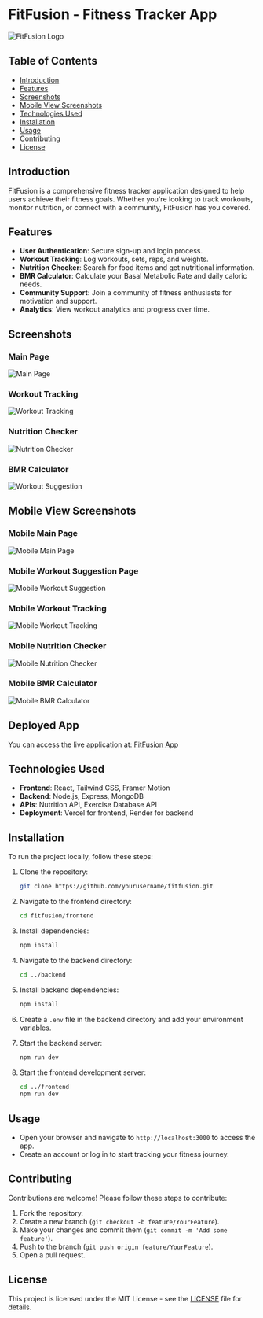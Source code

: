 # FitFusion - Fitness Tracker App

![FitFusion Logo](path/to/your/logo.png)

## Table of Contents

- [Introduction](#introduction)
- [Features](#features)
- [Screenshots](#screenshots)
- [Mobile View Screenshots](#mobile-view-screenshots)
- [Technologies Used](#technologies-used)
- [Installation](#installation)
- [Usage](#usage)
- [Contributing](#contributing)
- [License](#license)

## Introduction

FitFusion is a comprehensive fitness tracker application designed to help users achieve their fitness goals. Whether you're looking to track workouts, monitor nutrition, or connect with a community, FitFusion has you covered.

## Features

- **User Authentication**: Secure sign-up and login process.
- **Workout Tracking**: Log workouts, sets, reps, and weights.
- **Nutrition Checker**: Search for food items and get nutritional information.
- **BMR Calculator**: Calculate your Basal Metabolic Rate and daily caloric needs.
- **Community Support**: Join a community of fitness enthusiasts for motivation and support.
- **Analytics**: View workout analytics and progress over time.

## Screenshots

### Main Page

![Main Page](frontend/src/assets/Home.png)

### Workout Tracking

![Workout Tracking](frontend/src/assets/WorkoutAnalytics.png)

### Nutrition Checker

![Nutrition Checker](frontend/src/assets/NutritionChecker.png)

### BMR Calculator

![Workout Suggestion](frontend/src/assets/WorkoutSuggestion.png)

## Mobile View Screenshots

### Mobile Main Page

![Mobile Main Page](frontend/src/assets/HomeMobile.jpg)

### Mobile Workout Suggestion Page

![Mobile Workout Suggestion](frontend/src/assets/MobileWorkoutSuggestion.jpg)

### Mobile Workout Tracking

![Mobile Workout Tracking](frontend/src/assets/MobileAnalytics.png)

### Mobile Nutrition Checker

![Mobile Nutrition Checker](frontend/src/assets/MobileNutrition.jpg)

### Mobile BMR Calculator

![Mobile BMR Calculator](frontend/src/assets/MobiltBMR.jpg)

## Deployed App

You can access the live application at: [FitFusion App](https://fitfusion-ashy.vercel.app)

## Technologies Used

- **Frontend**: React, Tailwind CSS, Framer Motion
- **Backend**: Node.js, Express, MongoDB
- **APIs**: Nutrition API, Exercise Database API
- **Deployment**: Vercel for frontend, Render for backend

## Installation

To run the project locally, follow these steps:

1. Clone the repository:

   ```bash
   git clone https://github.com/yourusername/fitfusion.git
   ```

2. Navigate to the frontend directory:

   ```bash
   cd fitfusion/frontend
   ```

3. Install dependencies:

   ```bash
   npm install
   ```

4. Navigate to the backend directory:

   ```bash
   cd ../backend
   ```

5. Install backend dependencies:

   ```bash
   npm install
   ```

6. Create a `.env` file in the backend directory and add your environment variables.

7. Start the backend server:

   ```bash
   npm run dev
   ```

8. Start the frontend development server:
   ```bash
   cd ../frontend
   npm run dev
   ```

## Usage

- Open your browser and navigate to `http://localhost:3000` to access the app.
- Create an account or log in to start tracking your fitness journey.

## Contributing

Contributions are welcome! Please follow these steps to contribute:

1. Fork the repository.
2. Create a new branch (`git checkout -b feature/YourFeature`).
3. Make your changes and commit them (`git commit -m 'Add some feature'`).
4. Push to the branch (`git push origin feature/YourFeature`).
5. Open a pull request.

## License

This project is licensed under the MIT License - see the [LICENSE](LICENSE) file for details.

